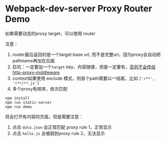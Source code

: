 Webpack-dev-server Proxy Router Demo
============================

如果需要动态的proxy target，可以使用 router

注意：
1. router最后返回的是一个target base url, 而不是完整url，因为proxy会自动把pathname再加在后面
2. 巨坑：一定要加一个`target` key，内容随便，但是一定要有，[否则不会传给 http-proxy-middleware](https://webpack.js.org/configuration/dev-server/#devserverproxy)
3. context如果使用 exclude 模式，则首个path需要以`**`结尾，比如 `['/**', '!**/**.js']`
4. 多个proxy有顺序，依次匹配

```
npm install
npm run static-server
npm run demo
```

将会打开有内容的页面，但是需要注意：
1. 点击 `data.json` 会正常匹配 proxy rule 1，正常显示
2. 点击 `hello.js` 会被跳到proxy rule 2，无法显示


